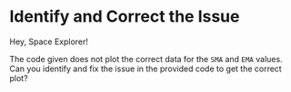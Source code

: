 # Identify and Correct the Issue

Hey, Space Explorer!

The code given does not plot the correct data for the `SMA` and `EMA` values. Can you identify and fix the issue in the provided code to get the correct plot?